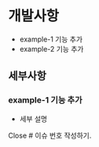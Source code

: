 # 개발사항

- example-1 기능 추가
- example-2 기능 추가

## 세부사항

### example-1 기능 추가

- 세부 설명


Close # 이슈 번호 작성하기.
